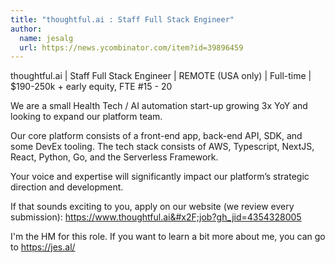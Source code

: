 ```yaml
---
title: "thoughtful.ai : Staff Full Stack Engineer"
author:
  name: jesalg
  url: https://news.ycombinator.com/item?id=39896459
---
```

thoughtful.ai | Staff Full Stack Engineer | REMOTE (USA only) | Full-time | $190-250k + early equity, FTE #15 - 20

We are a small Health Tech &#x2F; AI automation start-up growing 3x YoY and looking to expand our platform team.

Our core platform consists of a front-end app, back-end API, SDK, and some DevEx tooling. The tech stack consists of AWS, Typescript, NextJS, React, Python, Go, and the Serverless Framework.

Your voice and expertise will significantly impact our platform’s strategic direction and development.

If that sounds exciting to you, apply on our website (we review every submission): <a href="https:&#x2F;&#x2F;www.thoughtful.ai&#x2F;job?gh_jid=4354328005" rel="nofollow">https:&#x2F;&#x2F;www.thoughtful.ai&#x2F;job?gh_jid=4354328005</a>

I&#x27;m the HM for this role. If you want to learn a bit more about me, you can go to <a href="https:&#x2F;&#x2F;jes.al&#x2F;" rel="nofollow">https:&#x2F;&#x2F;jes.al&#x2F;</a>
